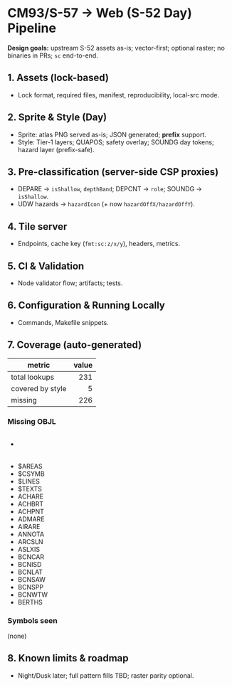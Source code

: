 # CM93/S-57 → Web (S-52 Day) Pipeline

**Design goals:** upstream S-52 assets as-is; vector-first; optional raster; no binaries in PRs; `sc` end-to-end.

## 1. Assets (lock-based)
- Lock format, required files, manifest, reproducibility, local-src mode.

## 2. Sprite & Style (Day)
- Sprite: atlas PNG served as-is; JSON generated; **prefix** support.
- Style: Tier-1 layers; QUAPOS; safety overlay; SOUNDG day tokens; hazard layer (prefix-safe).

## 3. Pre-classification (server-side CSP proxies)
- DEPARE → `isShallow`, `depthBand`; DEPCNT → `role`; SOUNDG → `isShallow`.
- UDW hazards → `hazardIcon` (+ now `hazardOffX/hazardOffY`).

## 4. Tile server
- Endpoints, cache key (`fmt:sc:z/x/y`), headers, metrics.

## 5. CI & Validation
- Node validator flow; artifacts; tests.

## 6. Configuration & Running Locally
- Commands, Makefile snippets.

## 7. Coverage (auto-generated)
<!-- BEGIN:S52_COVERAGE -->
| metric | value |
| --- | ---: |
| total lookups | 231 |
| covered by style | 5 |
| missing | 226 |

### Missing OBJL
- ######
- $AREAS
- $CSYMB
- $LINES
- $TEXTS
- ACHARE
- ACHBRT
- ACHPNT
- ADMARE
- AIRARE
- ANNOTA
- ARCSLN
- ASLXIS
- BCNCAR
- BCNISD
- BCNLAT
- BCNSAW
- BCNSPP
- BCNWTW
- BERTHS

### Symbols seen
(none)
<!-- END:S52_COVERAGE -->

## 8. Known limits & roadmap
- Night/Dusk later; full pattern fills TBD; raster parity optional.
